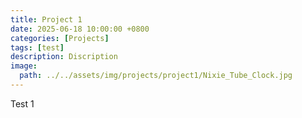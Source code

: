 ```yaml
---
title: Project 1
date: 2025-06-18 10:00:00 +0800
categories: [Projects]
tags: [test]
description: Discription
image:
  path: ../../assets/img/projects/project1/Nixie_Tube_Clock.jpg
---
```


Test 1